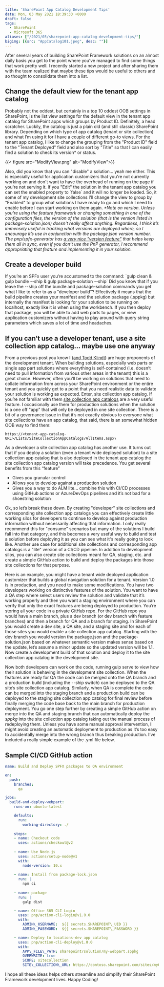 ```yaml
---
title: 'SharePoint App Catalog Development Tips'
date: Mon, 03 May 2021 18:39:33 +0000
draft: false
tags: 
  - SharePoint
  - Microsoft 365
aliases: ["/2021/05/sharepoint-app-catalog-development-tips/"]
bigimg: [{src: "AppCatalog101.jpeg", desc: ""}]
---
```


After several years of building SharePoint Framework solutions on an almost daily basis you get to the point where you’ve managed to find some things that work pretty well. I recently started a new project and after sharing them with the team realized that maybe these tips would be useful to others and so thought to consolidate them into a list.

## Change the default view for the tenant app catalog

Probably not the oddest, but certainly in a top 10 oddest OOB settings in SharePoint, is the list view settings for the default view in the tenant app catalog for SharePoint apps which groups by Product ID. Definitely, a head scratcher. Luckily, the catalog is just a plain old (and still classic) SharePoint library. Depending on which type of app catalog (tenant or site collection) and what I’m using it for I have a couple of different go-to views. For the tenant app catalog, I like to change the grouping from the "Product ID" field to the "Tenant Deployed" field and also sort by "Title" so that I can easily find a solution to check its version\* or status.

{{< figure src="ModifyView.png" alt="ModifyView">}}

Also, did you know that you can "disable" a solution... yeah me either. This is especially useful for application customizers that you're not currently working on and don't want to have the overhead of running on the page if you're not serving it. If you "Edit" the solution in the tenant app catalog you can set the enabled property to \`false\` and it will no longer be loaded. So, it some of my development site collections I'll change the view to group by "Enabled" to group what solutions I have ready to go and which I need to enable before I can start working on them again. _\*Note on version. Unless you’re using the feature framework or changing something in one of the configuration files, the version of the solution (that is the version listed in package-solution.json) doesn't really affect anything. Regardless, I think it’s immensely useful in tracking what versions are deployed where, so I encourage it’s use in conjunction with the package.json version number. The pnp/spfx-generator has [a very nice "version feature"](https://pnp.github.io/generator-spfx/usage/#npm-version) that helps keep them all in sync, even if you don’t use the PnP generator, I recommend appropriating that feature and implementing it in your solution._

## Create a developer build

If you’re an SPFx user you’re accustomed to the command: \`gulp clean & gulp bundle --ship & gulp package-solution --ship\` Did you know that if you leave the --ship off the bundle and package-solution commands you get what I like to refer to as a "developer build"? Effectively it means that the build pipeline creates your manifest and the solution package (.sppkg) but internally the manifest is looking for your solution to be running on localhost, exactly like it is when using the workbench. If you then deploy that package, you will be able to add web parts to pages, or view application customizers without having to play around with query string parameters which saves a lot of time and headaches.

## If you can’t use a developer tenant, use a site collection app catalog... maybe use one anyway

From a previous post you know I ([and Todd Klindt](https://www.toddklindt.com/blog/Lists/Posts/Post.aspx?ID=884)) are huge proponents of the development tenant. When building solutions, especially web parts or single app part solutions where everything is self-contained (i.e. doesn’t need to pull information from various other areas in the tenant) this is a great choice. However, often you’ll be working on solutions that need to collate information from across your SharePoint environment or the entire tenant and you quickly get to a point that you need realistic data to validate your solution is working as expected. Enter, site collection app catalog. If you’re not familiar with them [site collection app catalogs](https://docs.microsoft.com/en-us/sharepoint/dev/general-development/site-collection-app-catalog) are a very useful feature. I occasionally use them for production solutions when the solution is a one off "app" that will only be deployed in one site collection. There is a bit of a governance issue in that it’s not exactly obvious to everyone what site collections have an app catalog, that said, there is an somewhat hidden OOB way to find them:

`https://<tenant-app-catalog-URL>/Lists/SiteCollectionAppCatalogs/AllItems.aspx\`

As a developer a site collection app catalog has another use. It turns out that if you deploy a solution (even a tenant wide deployed solution) to a site collection app catalog that is also deployed in the tenant app catalog the site collection app catalog version will take precedence. You get several benefits from this “feature”

* Gives you granular control
* Allows you to develop against a production solution
* Gives you a way to do ALM lite... combine this with CI/CD processes using GitHub actions or AzureDevOps pipelines and it’s not bad for a shoestring solution

Ok, so let’s break these down. By creating "developer" site collections and corresponding site collection app catalogs you can effectively create little working silos for developers to continue to develop against production information without necessarily affecting that information. I only really recommend this for "consume" scenarios but many of the solutions I build fall into that category, and this becomes a very useful way to build and test a solution before deploying it as you can see what it's really going to look like. Another use case for additional site collections and corresponding app catalogs is a "lite" version of a CI/CD pipeline. In addition to development silos, you can also create site collections meant for QA, staging, etc. and create a simple GitHub action to build and deploy the packages into those site collections for that purpose.

Here is an example, you might have a tenant wide deployed application customizer that builds a global navigation solution for a tenant. Version 1.0 is in production, and you need to make some modifications. You have two developers working on distinctive features of the solution. You want to have a QA step where select users review the solution and validate that it’s working properly and then you want a staging environment where you can verify that only the exact features are being deployed to production. You’re storing all your code in a private GitHub repo. For the GitHub repo you would have a main branch, plus a dev branch (or dev branch with feature branches) and then a branch for QA and a branch for staging. In SharePoint you would create a dev site, a QA site, and a staging site and for each of those sites you would enable a site collection app catalog. Starting with the dev branch you would version the package.json and the package-solution.json based on whatever semantic version makes sense based on the update, let’s assume a minor update so the updated version will be 1.1. Now create a development build of that solution and deploy it to the site collection app catalog in the development site.

Now both developers can work on the code, running gulp serve to view how their solution is behaving in the development site collection. When the features are ready for QA the code can be merged onto the QA branch and a production build (including the --ship switch) can be deployed to the QA site’s site collection app catalog. Similarly, when QA is complete the code can be merged into the staging branch and a production build can be deployed to the staging site collection app catalog for final review before finally merging the code base back to the main branch for production deployment. You go one step further by creating a simple GitHub action on merge into the QA and staging branch that can automatically deploy the _sppkg_ into the site collection app catalog taking out the manual process of redeploying them. Unless you have some manual approval intervention, I might avoid creating an automatic deployment to production as it’s too easy to accidentally merge into the wrong branch thus breaking production. I’ve included a really simple example of the .yml file below.

## Sample CI/CD GitHub action

```yml
name: Build and Deploy SPFX packages to QA environment

on: 
  push: 
    branches: 
      qa

jobs:
  build-and-deploy-webpart:
    runs-on: ubuntu-latest

    defaults:
      run:
        working-directory: ./
    
    steps:
    - name: Checkout code
      uses: actions/checkout@v2
      
    - name: Use Node.js
      uses: actions/setup-node@v1
      with:
        node-version: 10.x
    
    - name: Install from package-lock.json
      run: |
        npm ci
  
    - name: package
      run: |
        gulp dist

    - name: Office 365 CLI Login
      uses: pnp/action-cli-login@v1.0.0
      with:
        ADMIN\_USERNAME:  ${{ secrets.SHAREPOINT\_UID }}
        ADMIN\_PASSWORD:  ${{ secrets.SHAREPOINT\_PASSWORD }}

    - name: Deploy to locations-dev app catalog
      uses: pnp/action-cli-deploy@v1.0.0
      with:
        APP\_FILE\_PATH: sharepoint/solution/my-webpart.sppkg
        OVERWRITE: true
        SCOPE: sitecollection
        SITE\_COLLECTION\_URL: https://contoso.sharepoint.com/sites/myQASite
```

I hope all these ideas helps others streamline and simplify their SharePoint Framework development lives. Happy Coding!
